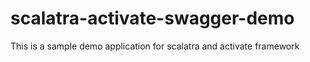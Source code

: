 # scalatra-activate-swagger-demo

This is a sample demo application for scalatra and activate framework
